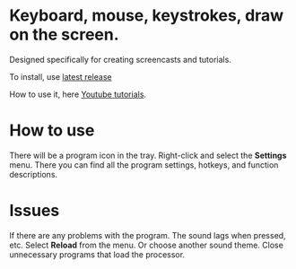 
# Keyboard, mouse, keystrokes, draw on the screen.

Designed specifically for creating screencasts and tutorials.

To install, use [latest release](https://github.com/mnbcz/ScreenCast-Keyboard/releases)

How to use it, here [Youtube tutorials](https://www.youtube.com/watch?v=kpFCxzOFQs4).

# How to use
There will be a program icon in the tray. Right-click and select the **Settings** menu.
There you can find all the program settings, hotkeys, and function descriptions.


# Issues

If there are any problems with the program.
The sound lags when pressed, etc.
Select **Reload** from the menu. Or choose another sound theme.
Close unnecessary programs that load the processor.


